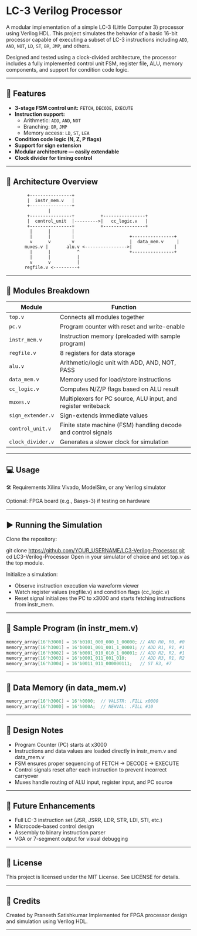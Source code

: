 # LC-3 Verilog Processor

A modular implementation of a simple LC-3 (Little Computer 3) processor using Verilog HDL. This project simulates the behavior of a basic 16-bit processor capable of executing a subset of LC-3 instructions including `ADD`, `AND`, `NOT`, `LD`, `ST`, `BR`, `JMP`, and others.

Designed and tested using a clock-divided architecture, the processor includes a fully implemented control unit FSM, register file, ALU, memory components, and support for condition code logic.

---

## 🚀 Features

- **3-stage FSM control unit:** `FETCH`, `DECODE`, `EXECUTE`
- **Instruction support:**
  - Arithmetic: `ADD`, `AND`, `NOT`
  - Branching: `BR`, `JMP`
  - Memory access: `LD`, `ST`, `LEA`
- **Condition code logic (N, Z, P flags)**
- **Support for sign extension**
- **Modular architecture — easily extendable**
- **Clock divider for timing control**

---

## 🧠 Architecture Overview

```text
        +----------------+
        |  instr_mem.v   |
        +----------------+
                |
        +----------------+          +----------------+
        |  control_unit  |--------->|   cc_logic.v   |
        +----------------+          +----------------+
         |      |        |
         |      |        |                     +----------------+
         v      v        v                     |  data_mem.v     |
       muxes.v |       alu.v <---------------->|                |
         |      |          ^                   +----------------+
         |      |          |
         v      v          |
       regfile.v <---------+
```

---

## 📁 Modules Breakdown
| **Module**         | **Function**                                                       |
|--------------------|---------------------------------------------------------------------|
| `top.v`            | Connects all modules together                                       |
| `pc.v`             | Program counter with reset and write-enable                         |
| `instr_mem.v`      | Instruction memory (preloaded with sample program)                 |
| `regfile.v`        | 8 registers for data storage                                        |
| `alu.v`            | Arithmetic/logic unit with ADD, AND, NOT, PASS                      |
| `data_mem.v`       | Memory used for load/store instructions                             |
| `cc_logic.v`       | Computes N/Z/P flags based on ALU result                            |
| `muxes.v`          | Multiplexers for PC source, ALU input, and register writeback       |
| `sign_extender.v`  | Sign-extends immediate values                                       |
| `control_unit.v`   | Finite state machine (FSM) handling decode and control signals      |
| `clock_divider.v`  | Generates a slower clock for simulation                             |

---

## 💻 Usage
🛠 Requirements
Xilinx Vivado, ModelSim, or any Verilog simulator

Optional: FPGA board (e.g., Basys-3) if testing on hardware

---

## ▶️ Running the Simulation
Clone the repository:

git clone https://github.com/YOUR_USERNAME/LC3-Verilog-Processor.git
cd LC3-Verilog-Processor
Open in your simulator of choice and set top.v as the top module.

Initialize a simulation:

- Observe instruction execution via waveform viewer
- Watch register values (regfile.v) and condition flags (cc_logic.v)
- Reset signal initializes the PC to x3000 and starts fetching instructions from instr_mem.

---

## 🧪 Sample Program (in instr_mem.v)
```verilog
memory_array[16'h3000] = 16'b0101_000_000_1_00000; // AND R0, R0, #0
memory_array[16'h3001] = 16'b0001_001_001_1_00001; // ADD R1, R1, #1
memory_array[16'h3002] = 16'b0001_010_010_1_00001; // ADD R2, R2, #1
memory_array[16'h3003] = 16'b0001_011_001_010;     // ADD R3, R1, R2
memory_array[16'h3004] = 16'b0011_011_000000111;   // ST R3, #7
```

---

## 🧪 Data Memory (in data_mem.v)
```verilog
memory_array[16'h300C] = 16'h0000;  // VALSTR: .FILL x0000
memory_array[16'h300D] = 16'h000A;  // NEWVAL: .FILL #10
```

---

## 🔧 Design Notes

- Program Counter (PC) starts at x3000
- Instructions and data values are loaded directly in instr_mem.v and data_mem.v
- FSM ensures proper sequencing of FETCH → DECODE → EXECUTE
- Control signals reset after each instruction to prevent incorrect carryover
- Muxes handle routing of ALU input, register input, and PC source

---

## 📌 Future Enhancements

- Full LC-3 instruction set (JSR, JSRR, LDR, STR, LDI, STI, etc.)
- Microcode-based control design
- Assembly to binary instruction parser
- VGA or 7-segment output for visual debugging

---

## 📄 License
This project is licensed under the MIT License. See LICENSE for details.

---

## 🤝 Credits
Created by Praneeth Satishkumar
Implemented for FPGA processor design and simulation using Verilog HDL.

---
